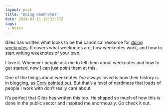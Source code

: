 ```yaml
---
layout: post
title: "Doing weeknotes"
date: 2024-03-11 19:31:17Z
tags:
 - Notes
---
```


Giles has written what looks to be the canonical resource for [doing weeknotes](https://doingweeknotes.com). It covers what weeknotes are, how weeknotes work, and how to start writing weeknotes of your own.

I love it. Whenever people ask me to tell them about weeknotes and how to get started, now I can just point them at this. 

One of the things about weeknotes I’ve always loved is how their history is in blogging, as [Cory pointed out](https://boingboing.net/2018/07/25/deep-nerd-ruminations.html). But that’s a level of nerdiness that loads of people I work with don’t really care about.

It’s perfect that Giles has written this too. He shaped so much of how this is done in the public sector and inspired me enormously. Go check it out.